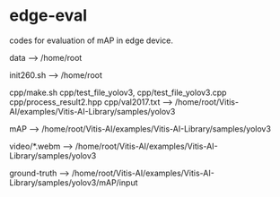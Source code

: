 # edge-eval
codes for evaluation of mAP in edge device.

data --> /home/root

init260.sh --> /home/root

cpp/make.sh cpp/test_file_yolov3, cpp/test_file_yolov3.cpp cpp/process_result2.hpp cpp/val2017.txt --> /home/root/Vitis-AI/examples/Vitis-AI-Library/samples/yolov3

mAP --> /home/root/Vitis-AI/examples/Vitis-AI-Library/samples/yolov3

video/*.webm --> /home/root/Vitis-AI/examples/Vitis-AI-Library/samples/yolov3

ground-truth --> /home/root/Vitis-AI/examples/Vitis-AI-Library/samples/yolov3/mAP/input

